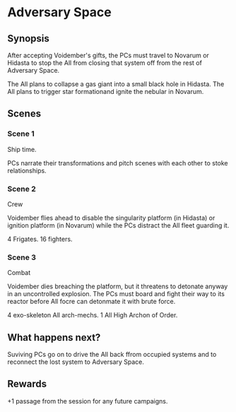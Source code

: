 # Adversary Space

## Synopsis

After accepting Voidember's gifts, the PCs must travel to Novarum or Hidasta to stop the All from closing that system off from the rest of Adversary Space.

The All plans to collapse a gas giant into a small black hole in Hidasta. The All plans to trigger star formationand ignite the nebular in Novarum.

## Scenes

### Scene 1

Ship time.

PCs narrate their transformations and pitch scenes with each other to stoke relationships.

### Scene 2

Crew

Voidember flies ahead to disable the singularity platform (in Hidasta) or ignition platform (in Novarum) while the PCs distract the All fleet guarding it.

4 Frigates.  16 fighters.

### Scene 3

Combat

Voidember dies breaching the platform, but it threatens to detonate anyway in an uncontrolled explosion. The PCs must board and fight their way to its reactor before All focre can detonmate it with brute force.

4 exo-skeleton All arch-mechs. 1 All High Archon of Order.

## What happens next?

Suviving PCs go on to drive the All back ffrom occupied systems and to reconnect the lost system to Adversary Space.

## Rewards

+1 passage from the session for any future campaigns.